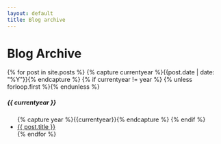 ```yaml
---
layout: default
title: Blog archive
---
```

<div class="page-content wc-container">
  <h1>Blog Archive</h1>
  {% for post in site.posts %}
    {% capture currentyear %}{{post.date | date: "%Y"}}{% endcapture %}
    {% if currentyear != year %}
      {% unless forloop.first %}</ul>{% endunless %}
        <h5>{{ currentyear }}</h5>
        <ul class="posts">
        {% capture year %}{{currentyear}}{% endcapture %}
      {% endif %}
    <li><a href="{{ post.url | prepend: site.baseurl }}">{{ post.title }}</a></li>
{% endfor %}
</div>
